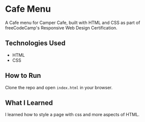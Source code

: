 # Cafe Menu
A Cafe menu for Camper Cafe, built with HTML and CSS as part of freeCodeCamp's Responsive Web Design Certification.

## Technologies Used
- HTML
- CSS

## How to Run
Clone the repo and open `index.html` in your browser.

## What I Learned
I learned how to style a page with css and more aspects of HTML.
